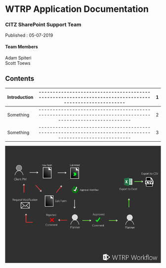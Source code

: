 # WTRP Application Documentation

### CITZ SharePoint Support Team   
Published : 05-07-2019   
                                

                                                                                       
#### Team Members
Adam Spiteri  
Scott Toews

                                                                                                      


## Contents

| Introduction       |------------------------------------------------------------------------------------------------------|1|
| ------------- |:-------------:| -----:|
| Something      |----------------------------------------------------------------------------------------------------------|2|
| Something      |----------------------------------------------------------------------------------------------------------|3|  





![alt text](ProjectWorkflowWTRP.png "Logo Title Text 1")

